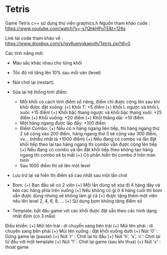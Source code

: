 # Tetris

Game Tetris c++ sử dụng thư viện graphics.h
Nguồn tham khảo code : https://www.youtube.com/watch?v=-s7QhkHPuTE&t=126s

Link tải code tham khảo về : https://www.dropbox.com/s/jgv6ueivxkapvth/Tetris.zip?dl=0

Các tính năng mới:
* Màu sắc khác nhau cho từng khối
* Tốc độ rơi tăng lên 10% sau mỗi ván (level)
* Nút chơi lại (restart)
* Sửa lại hệ thống tính điểm:
  - Mỗi khối có cách tính điểm số riêng, điểm chỉ được cộng lên sau khi khối được đặt xuống:
     (+)   Khối T: +5 điểm
     (+)   Khối L ngược và khối L xuôi: +15 điểm
     (+)   Khối bậc thang ngược và khối bậc thang xuôi: +25 điểm
     (+)   Khối vuông: +20 điểm
     (+)   Khối thẳng dài: +10 điểm
  - Một hàng ngang được lấp đầy: +100 điểm
  - Điểm Combo:
     (+)   Nếu có n hàng ngang liên tiếp, thì hàng ngang thứ 2 sẽ cộng vào 200 điểm, hàng ngang thứ 3 sẽ cộng vào 300 điểm, vv... (nhiều nhất là +1000 điểm)
     (+)   Nếu đang có combo và lần đặt khối tiếp theo lại tạo hàng ngang thì combo vẫn được cộng lên tiếp
     (+)   Nếu đang có combo và lần đặt khối tiếp theo không tạo hàng ngang thì combo sẽ bị mất
     (+)   Có phần hiển thị combo ở trên màn hình
  - Sau 1000 điểm thì sẽ lên một level

* Lưu trữ lại và hiển thị điểm số cao nhất sau một lần chơi
  
* Bom:
     (+)   Ban đầu sẽ có 2 viên
     (+)   Mỗi lần dùng sẽ xóa đi 4 hàng đáy và kéo các hàng phía trên xuống
     (+)   Nếu không có gì ở 4 hàng cuối thì bom vẫn được dùng nhưng sẽ không làm gì cả
     (+)   được tặng thêm một viên nếu lên level 2, 4, 6, 8, ...
     (+)   Sử dụng bom không tăng điểm số
* Template: bắt đầu game với các khối được đặt sẵn theo các hình dạng nhất định (có 3 mẫu)


Điều khiển:
     (+)   Mũi tên trái : di chuyển sang bên trái
     (+)   Mũi tên phải : di chuyển sang bên phải
     (+)   Mũi tên xuống : đặt khối xuống dưới
     (+)   Nút '0' : Dừng game lại (pause)
     (+)   Nút 'r' : Chơi lại từ đầu
     (+)   Nút 'h', 's', 'c':  Chơi lại từ đầu với một template
     (+)   Nút '1' : Chơi lại game (sau khi thua)
     (+)   Nút 'x' : thoát game


     
     
     
     
